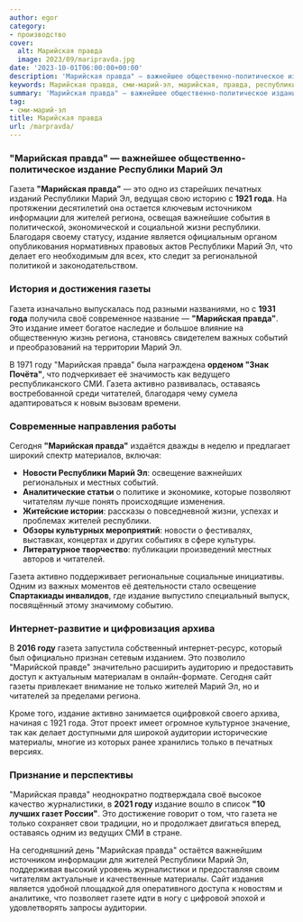 ```yaml
---
author: egor
category:
- производство
cover:
  alt: Марийская правда
  image: 2023/09/maripravda.jpg
date: '2023-10-01T06:00:00+00:00'
description: 'Марийская правда" — важнейшее общественно-политическое издание Республики Марий Эл Газета "Марийская правда" — это одно из старейших печатных изданий...'
keywords: Марийская правда, сми-марий-эл, марийская, правда, республики, марий, издание, газета, это, жителей, года, региона, году, активно, читателей, только, печатных
summary: 'Марийская правда" — важнейшее общественно-политическое издание Республики Марий Эл Газета "Марийская правда" — это одно из старейших печатных изданий...'
tag:
- сми-марий-эл
title: Марийская правда
url: /marpravda/
---
```


### **"Марийская правда" — важнейшее общественно-политическое издание Республики Марий Эл**

Газета **"Марийская правда"** — это одно из старейших печатных изданий Республики Марий Эл, ведущая свою историю с **1921 года**. На протяжении десятилетий она остается ключевым источником информации для жителей региона, освещая важнейшие события в политической, экономической и социальной жизни республики. Благодаря своему статусу, издание является официальным органом опубликования нормативных правовых актов Республики Марий Эл, что делает его необходимым для всех, кто следит за региональной политикой и законодательством.

### История и достижения газеты

Газета изначально выпускалась под разными названиями, но с **1931 года** получила своё современное название — **"Марийская правда"**. Это издание имеет богатое наследие и большое влияние на общественную жизнь региона, становясь свидетелем важных событий и преобразований на территории Марий Эл.

В 1971 году "Марийская правда" была награждена **орденом "Знак Почёта"**, что подчеркивает её значимость как ведущего республиканского СМИ. Газета активно развивалась, оставаясь востребованной среди читателей, благодаря чему сумела адаптироваться к новым вызовам времени.

### Современные направления работы

Сегодня **"Марийская правда"** издаётся дважды в неделю и предлагает широкий спектр материалов, включая:

- **Новости Республики Марий Эл**: освещение важнейших региональных и местных событий.
- **Аналитические статьи** о политике и экономике, которые позволяют читателям лучше понять происходящие изменения.
- **Житейские истории**: рассказы о повседневной жизни, успехах и проблемах жителей республики.
- **Обзоры культурных мероприятий**: новости о фестивалях, выставках, концертах и других событиях в сфере культуры.
- **Литературное творчество**: публикации произведений местных авторов и читателей.

Газета активно поддерживает региональные социальные инициативы. Одним из важных моментов её деятельности стало освещение **Спартакиады инвалидов**, где издание выпустило специальный выпуск, посвящённый этому значимому событию.

### Интернет-развитие и цифровизация архива

В **2016 году** газета запустила собственный интернет-ресурс, который был официально признан сетевым изданием. Это позволило "Марийской правде" значительно расширить аудиторию и предоставить доступ к актуальным материалам в онлайн-формате. Сегодня сайт газеты привлекает внимание не только жителей Марий Эл, но и читателей за пределами региона.

Кроме того, издание активно занимается оцифровкой своего архива, начиная с 1921 года. Этот проект имеет огромное культурное значение, так как делает доступными для широкой аудитории исторические материалы, многие из которых ранее хранились только в печатных версиях.

### Признание и перспективы

"Марийская правда" неоднократно подтверждала своё высокое качество журналистики, в **2021 году** издание вошло в список **"10 лучших газет России"**. Это достижение говорит о том, что газета не только сохраняет свои традиции, но и продолжает двигаться вперед, оставаясь одним из ведущих СМИ в стране.

На сегодняшний день "Марийская правда" остаётся важнейшим источником информации для жителей Республики Марий Эл, поддерживая высокий уровень журналистики и предоставляя своим читателям актуальные и качественные материалы. Сайт издания является удобной площадкой для оперативного доступа к новостям и аналитике, что позволяет газете идти в ногу с цифровой эпохой и удовлетворять запросы аудитории.